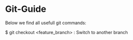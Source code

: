 # Git-Guide
Below we find all usefull git commands:

$ git checkout <feature_branch> : Switch to another branch <br>
